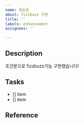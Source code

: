 ```yaml
---
name: 권순호
about: fizzbuzz 구현
title: ''
labels: enhancement
assignees: ''

---
```


## Description
조건문으로 fizzbuzz기능 구현했습니다!

## Tasks

- [] item
- [] item

## Reference
